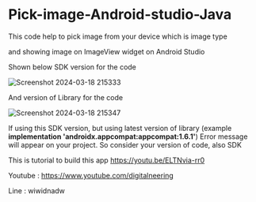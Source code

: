 # Pick-image-Android-studio-Java

This code help to pick image from your device which is image type

and showing image on ImageView widget on Android Studio

Shown below SDK version for the code

![Screenshot 2024-03-18 215333](https://github.com/wiwidnadw/Pick-image-Android-studio-Java/assets/63993989/5cddc695-8f01-411b-b3f2-976d9442554a)

And version of Library for the code


![Screenshot 2024-03-18 215347](https://github.com/wiwidnadw/Pick-image-Android-studio-Java/assets/63993989/1567337a-899a-4fe0-b1ea-83142797181c)

If using this SDK version, but using latest version of library (example **implementation 'androidx.appcompat:appcompat:1.6.1'**)
Error message will appear on your project. So consider your version of code, also SDK


This is tutorial to build this app https://youtu.be/ELTNvia-rr0

Youtube : https://www.youtube.com/digitalneering

Line : wiwidnadw
